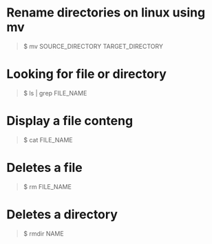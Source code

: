 # Rename directories on linux using mv
> $ mv SOURCE_DIRECTORY TARGET_DIRECTORY

# Looking for file or directory
> $ ls | grep FILE_NAME

# Display a file conteng
> $ cat FILE_NAME

# Deletes a file
> $ rm FILE_NAME

# Deletes a directory
> $ rmdir NAME